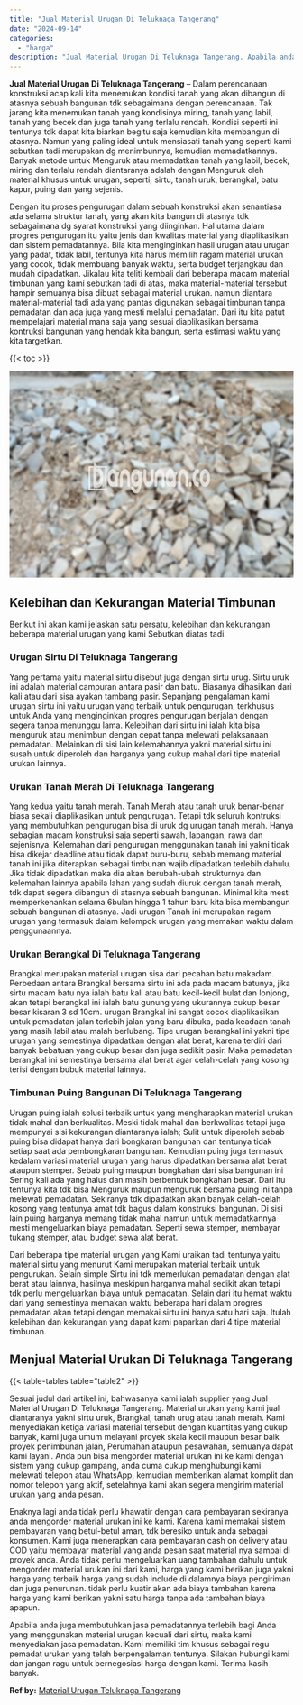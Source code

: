 ```yaml
---
title: "Jual Material Urugan Di Teluknaga Tangerang"
date: "2024-09-14"
categories: 
  - "harga"
description: "Jual Material Urugan Di Teluknaga Tangerang. Apabila anda juga membutuhkan jasa pemadatannya terlebih bagi Anda yang menggunakan material urugan kecuali dari..."
---
```


**Jual Material Urugan Di Teluknaga Tangerang** – Dalam perencanaan konstruksi acap kali kita menemukan kondisi tanah yang akan dibangun di atasnya sebuah bangunan tdk sebagaimana dengan perencanaan. Tak jarang kita menemukan tanah yang kondisinya miring, tanah yang labil, tanah yang becek dan juga tanah yang terlalu rendah. Kondisi seperti ini tentunya tdk dapat kita biarkan begitu saja kemudian kita membangun di atasnya. Namun yang paling ideal untuk mensiasati tanah yang seperti kami sebutkan tadi merupakan dg menimbunnya, kemudian memadatkannya. Banyak metode untuk Menguruk atau memadatkan tanah yang labil, becek, miring dan terlalu rendah diantaranya adalah dengan Menguruk oleh material khusus untuk urugan, seperti; sirtu, tanah uruk, berangkal, batu kapur, puing dan yang sejenis.

Dengan itu proses pengurugan dalam sebuah konstruksi akan senantiasa ada selama struktur tanah, yang akan kita bangun di atasnya tdk sebagaimana dg syarat konstruksi yang diinginkan. Hal utama dalam progres pengurugan itu yaitu jenis dan kwalitas material yang diaplikasikan dan sistem pemadatannya. Bila kita menginginkan hasil urugan atau urugan yang padat, tidak labil, tentunya kita harus memilih ragam material urukan yang cocok, tidak membuang banyak waktu, serta budget terjangkau dan mudah dipadatkan. Jikalau kita teliti kembali dari beberapa macam material timbunan yang kami sebutkan tadi di atas, maka material-material tersebut hampir semuanya bisa dibuat sebagai material urukan. namun diantara material-material tadi ada yang pantas digunakan sebagai timbunan tanpa pemadatan dan ada juga yang mesti melalui pemadatan. Dari itu kita patut mempelajari material mana saja yang sesuai diaplikasikan bersama kontruksi bangunan yang hendak kita bangun, serta estimasi waktu yang kita targetkan.

{{< toc >}}

![Jual Material Urugan Di Teluknaga Tangerang](/images/jual-urugan-33.png)

## Kelebihan dan Kekurangan Material Timbunan

Berikut ini akan kami jelaskan satu persatu, kelebihan dan kekurangan beberapa material urugan yang kami Sebutkan diatas tadi.

### Urugan Sirtu Di Teluknaga Tangerang

Yang pertama yaitu material sirtu disebut juga dengan sirtu urug. Sirtu uruk ini adalah material campuran antara pasir dan batu. Biasanya dihasilkan dari kali atau dari sisa ayakan tambang pasir. Sepanjang pengalaman kami urugan sirtu ini yaitu urugan yang terbaik untuk pengurugan, terkhusus untuk Anda yang menginginkan progres pengurugan berjalan dengan segera tanpa menunggu lama. Kelebihan dari sirtu ini ialah kita bisa menguruk atau menimbun dengan cepat tanpa melewati pelaksanaan pemadatan. Melainkan di sisi lain kelemahannya yakni material sirtu ini susah untuk diperoleh dan harganya yang cukup mahal dari tipe material urukan lainnya.

### Urukan Tanah Merah Di Teluknaga Tangerang

Yang kedua yaitu tanah merah. Tanah Merah atau tanah uruk benar-benar biasa sekali diaplikasikan untuk pengurugan. Tetapi tdk seluruh kontruksi yang membutuhkan pengurugan bisa di uruk dg urugan tanah merah. Hanya sebagian macam konstruksi saja seperti sawah, lapangan, rawa dan sejenisnya. Kelemahan dari pengurugan menggunakan tanah ini yakni tidak bisa dikejar deadline atau tidak dapat buru-buru, sebab memang material tanah ini jika diterapkan sebagai timbunan wajib dipadatkan terlebih dahulu. Jika tidak dipadatkan maka dia akan berubah-ubah strukturnya dan kelemahan lainnya apabila lahan yang sudah diuruk dengan tanah merah, tdk dapat segera dibangun di atasnya sebuah bangunan. Minimal kita mesti memperkenankan selama 6bulan hingga 1 tahun baru kita bisa membangun sebuah bangunan di atasnya. Jadi urugan Tanah ini merupakan ragam urugan yang termasuk dalam kelompok urugan yang memakan waktu dalam penggunaannya.

### Urukan Berangkal Di Teluknaga Tangerang

Brangkal merupakan material urugan sisa dari pecahan batu makadam. Perbedaan antara Brangkal bersama sirtu ini ada pada macam batunya, jika sirtu macam batu nya ialah batu kali atau batu kecil-kecil bulat dan lonjong, akan tetapi berangkal ini ialah batu gunung yang ukurannya cukup besar besar kisaran 3 sd 10cm. urugan Brangkal ini sangat cocok diaplikasikan untuk pemadatan jalan terlebih jalan yang baru dibuka, pada keadaan tanah yang masih labil atau malah berlubang. Tipe urugan berangkal ini yakni tipe urugan yang semestinya dipadatkan dengan alat berat, karena terdiri dari banyak bebatuan yang cukup besar dan juga sedikit pasir. Maka pemadatan berangkal ini semestinya bersama alat berat agar celah-celah yang kosong terisi dengan bubuk material lainnya.

### Timbunan Puing Bangunan Di Teluknaga Tangerang

Urugan puing ialah solusi terbaik untuk yang mengharapkan material urukan tidak mahal dan berkualitas. Meski tidak mahal dan berkwalitas tetapi juga mempunyai sisi kekurangan diantaranya ialah; Sulit untuk diperoleh sebab puing bisa didapat hanya dari bongkaran bangunan dan tentunya tidak setiap saat ada pembongkaran bangunan. Kemudian puing juga termasuk kedalam variasi material urugan yang harus dipadatkan bersama alat berat ataupun stemper. Sebab puing maupun bongkahan dari sisa bangunan ini Sering kali ada yang halus dan masih berbentuk bongkahan besar. Dari itu tentunya kita tdk bisa Menguruk maupun menguruk bersama puing ini tanpa melewati pemadatan. Sekiranya tdk dipadatkan akan banyak celah-celah kosong yang tentunya amat tdk bagus dalam konstruksi bangunan. Di sisi lain puing harganya memang tidak mahal namun untuk memadatkannya mesti mengeluarkan biaya pemadatan. Seperti sewa stemper, membayar tukang stemper, atau budget sewa alat berat.

Dari beberapa tipe material urugan yang Kami uraikan tadi tentunya yaitu material sirtu yang menurut Kami merupakan material terbaik untuk pengurukan. Selain simple Sirtu ini tdk memerlukan pemadatan dengan alat berat atau lainnya, hasilnya meskipun harganya mahal sedikit akan tetapi tdk perlu mengeluarkan biaya untuk pemadatan. Selain dari itu hemat waktu dari yang semestinya memakan waktu beberapa hari dalam progres pemadatan akan tetapi dengan memakai sirtu ini hanya satu hari saja. Itulah kelebihan dan kekurangan yang dapat kami paparkan dari 4 tipe material timbunan.

## Menjual Material Urukan Di Teluknaga Tangerang

{{< table-tables table="table2" >}}

Sesuai judul dari artikel ini, bahwasanya kami ialah supplier yang Jual Material Urugan Di Teluknaga Tangerang. Material urukan yang kami jual diantaranya yakni sirtu uruk, Brangkal, tanah urug atau tanah merah. Kami menyediakan ketiga variasi material tersebut dengan kuantitas yang cukup banyak, kami juga umum melayani proyek skala kecil maupun besar baik proyek penimbunan jalan, Perumahan ataupun pesawahan, semuanya dapat kami layani. Anda pun bisa mengorder material urukan ini ke kami dengan sistem yang cukup gampang, anda cuma cukup menghubungi kami melewati telepon atau WhatsApp, kemudian memberikan alamat komplit dan nomor telepon yang aktif, setelahnya kami akan segera mengirim material urukan yang anda pesan.

Enaknya lagi anda tidak perlu khawatir dengan cara pembayaran sekiranya anda mengorder material urukan ini ke kami. Karena kami memakai sistem pembayaran yang betul-betul aman, tdk beresiko untuk anda sebagai konsumen. Kami juga menerapkan cara pembayaran cash on delivery atau COD yaitu membayar material yang anda pesan saat material nya sampai di proyek anda. Anda tidak perlu mengeluarkan uang tambahan dahulu untuk mengorder material urukan ini dari kami, harga yang kami berikan juga yakni harga yang terbaik harga yang sudah include di dalamnya biaya pengiriman dan juga penurunan. tidak perlu kuatir akan ada biaya tambahan karena harga yang kami berikan yakni satu harga tanpa ada tambahan biaya apapun.

Apabila anda juga membutuhkan jasa pemadatannya terlebih bagi Anda yang menggunakan material urugan kecuali dari sirtu, maka kami menyediakan jasa pemadatan. Kami memiliki tim khusus sebagai regu pemadat urukan yang telah berpengalaman tentunya. Silakan hubungi kami dan jangan ragu untuk bernegosiasi harga dengan kami. Terima kasih banyak.

**Ref by:** [Material Urugan Teluknaga Tangerang](https://id.wikipedia.org/wiki/Material)

